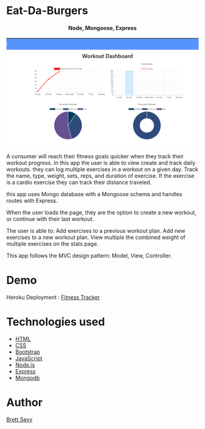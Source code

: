 # Eat-Da-Burgers
<h4 align="center">Node, Mongoose, Express</h4>

![burger](public/assets/fitness.png)

A consumer will reach their fitness goals quicker when they track their workout progress. In this app the user is able to view create and track daily workouts. they can log multiple exercises in a workout on a given day. Track the name, type, weight, sets, reps, and duration of exercise. If the exercise is a cardio exercise they can track their distance traveled. 

this app uses Mongo database with a Mongoose schema and handles routes with Express.

When the user loads the page, they are the option to create a new workout, or continue with their last workout.

The user is able to: Add exercises to a previous workout plan. Add new exercises to a new workout plan. View multiple the combined weight of multiple exercises on the stats page.

This app follows the MVC design pattern: Model, View, Controller.

# Demo

Heroku Deployment : [Fitness Tracker](https://limitless-journey-76220.herokuapp.com/)

# Technologies used

- [HTML](https://developer.mozilla.org/en-US/docs/Web/HTML)
- [CSS](https://developer.mozilla.org/en-US/docs/Web/CSS)
- [Bootstrap](https://getbootstrap.com/)
- [JavaScript](https://developer.mozilla.org/en-US/docs/Web/JavaScript)
- [Node.js](https://nodejs.org/en/)<br>
- [Express](https://www.npmjs.com/package/express)
- [Mongodb](https://www.mongodb.com/)


# Author

[Brett Sevy](https://github.com/BrettSevy) 



